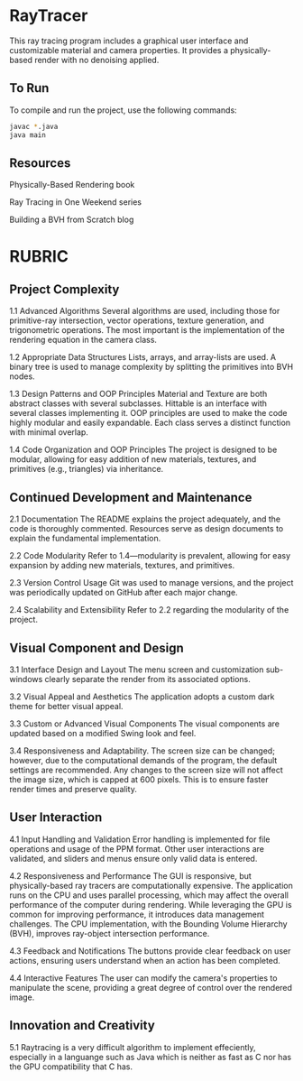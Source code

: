 # RayTracer

This ray tracing program includes a graphical user interface and customizable material and camera properties. It provides a physically-based render with no denoising applied.

## To Run
To compile and run the project, use the following commands:

```bash
javac *.java
java main
```
## Resources

Physically-Based Rendering book

Ray Tracing in One Weekend series

Building a BVH from Scratch blog

# RUBRIC 

## Project Complexity

1.1 Advanced Algorithms
Several algorithms are used, including those for primitive-ray intersection, vector operations, texture generation, and trigonometric operations. The most important is the implementation of the rendering equation in the camera class.

1.2 Appropriate Data Structures
Lists, arrays, and array-lists are used. A binary tree is used to manage complexity by splitting the primitives into BVH nodes.

1.3 Design Patterns and OOP Principles
Material and Texture are both abstract classes with several subclasses.
Hittable is an interface with several classes implementing it.
OOP principles are used to make the code highly modular and easily expandable. Each class serves a distinct function with minimal overlap.

1.4 Code Organization and OOP Principles
The project is designed to be modular, allowing for easy addition of new materials, textures, and primitives (e.g., triangles) via inheritance.

## Continued Development and Maintenance

2.1 Documentation
The README explains the project adequately, and the code is thoroughly commented. Resources serve as design documents to explain the fundamental implementation.

2.2 Code Modularity
Refer to 1.4—modularity is prevalent, allowing for easy expansion by adding new materials, textures, and primitives.

2.3 Version Control Usage
Git was used to manage versions, and the project was periodically updated on GitHub after each major change.

2.4 Scalability and Extensibility
Refer to 2.2 regarding the modularity of the project.

## Visual Component and Design 

3.1 Interface Design and Layout
The menu screen and customization sub-windows clearly separate the render from its associated options.

3.2 Visual Appeal and Aesthetics
The application adopts a custom dark theme for better visual appeal.

3.3 Custom or Advanced Visual Components
The visual components are updated based on a modified Swing look and feel.

3.4 Responsiveness and Adaptability.
The screen size can be changed; however, due to the computational demands of the program, the default settings are recommended. Any changes to the screen size will not affect the image size, which is capped at 600 pixels. This is to ensure faster render times and preserve quality.

## User Interaction

4.1 Input Handling and Validation 
Error handling is implemented for file operations and usage of the PPM format. Other user interactions are validated, and sliders and menus ensure only valid data is entered.

4.2 Responsiveness and Performance 
The GUI is responsive, but physically-based ray tracers are computationally expensive. The application runs on the CPU and uses parallel processing, which may affect the overall performance of the computer during rendering. While leveraging the GPU is common for improving performance, it introduces data management challenges. The CPU implementation, with the Bounding Volume Hierarchy (BVH), improves ray-object intersection performance.

4.3 Feedback and Notifications 
The buttons provide clear feedback on user actions, ensuring users understand when an action has been completed.

4.4 Interactive Features 
The user can modify the camera's properties to manipulate the scene, providing a great degree of control over the rendered image.     

## Innovation and Creativity

5.1 
Raytracing is a very difficult algorithm to implement effeciently, especially in a languange such as Java which is neither as fast as C nor has the GPU compatibility that C has.
